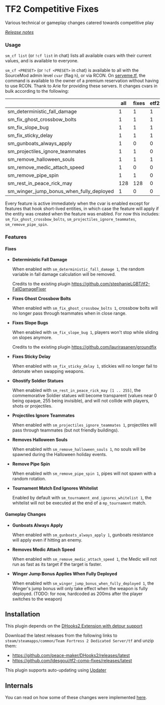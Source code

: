 # TF2 Competitive Fixes

Various technical or gameplay changes catered towards competitive play

[_Release notes_](https://github.com/ldesgoui/tf2-comp-fixes/releases)

### Usage

`sm_cf list` (or `!cf list` in chat) lists all available cvars with their
current values, and is available to everyone.

`sm_cf <PRESET>` (or `!cf <PRESET>` in chat) is available to all with the
SourceMod admin level `cvar` (flag `h`), or via RCON. On
[serveme.tf](https://serveme.tf), the command is available to the owner of a
premium reservation without having to use RCON. Thank to Arie for providing
these servers. It changes cvars in bulk according to the following:

|                                          | all | fixes | etf2l | ozf | rgl | none |
| ---------------------------------------- | --- | ----- | ----- | --- | --- | ---- |
| sm_deterministic_fall_damage             | 1   | 1     | 1     | 0   | 1   | 0    |
| sm_fix_ghost_crossbow_bolts              | 1   | 1     | 1     | 0   | 1   | 0    |
| sm_fix_slope_bug                         | 1   | 1     | 1     | 1   | 1   | 0    |
| sm_fix_sticky_delay                      | 1   | 1     | 1     | 1   | 1   | 0    |
| sm_gunboats_always_apply                 | 1   | 0     | 0     | 0   | 0   | 0    |
| sm_projectiles_ignore_teammates          | 1   | 1     | 0     | 0   | 0   | 0    |
| sm_remove_halloween_souls                | 1   | 1     | 1     | 0   | 1   | 0    |
| sm_remove_medic_attach_speed             | 1   | 0     | 0     | 0   | 0   | 0    |
| sm_remove_pipe_spin                      | 1   | 1     | 0     | 0   | 0   | 0    |
| sm_rest_in_peace_rick_may                | 128 | 128   | 0     | 255 | 128 | 0    |
| sm_winger_jump_bonus_when_fully_deployed | 1   | 0     | 0     | 0   | 0   | 0    |

Every feature is active immediately when the cvar is enabled except for features that
hook short-lived entities, in which case the feature will apply if the entity
was created when the feature was enabled. For now this includes:
`sm_fix_ghost_crossbow_bolts`, `sm_projectiles_ignore_teammates`,
`sm_remove_pipe_spin`.

### Features

#### Fixes

- **Deterministic Fall Damage**

  When enabled with `sm_deterministic_fall_damage 1`, the random variable in
  fall damage calculation will be removed.

  Credits to the existing plugin
  https://github.com/stephanieLGBT/tf2-FallDamageFixer

- **Fixes Ghost Crossbow Bolts**

  When enabled with `sm_fix_ghost_crossbow_bolts 1`, crossbow bolts will no
  longer pass through teammates when in close range.

- **Fixes Slope Bugs**

  When enabled with `sm_fix_slope_bug 1`, players won't stop while sliding on
  slopes anymore.

  Credits to the existing plugin https://github.com/laurirasanen/groundfix

- **Fixes Sticky Delay**

  When enabled with `sm_fix_sticky_delay 1`, stickies will no longer fail to
  detonate when swapping weapons.

- **Ghostify Soldier Statues**

  When enabled with `sm_rest_in_peace_rick_may [1 .. 255]`, the commemorative
  Soldier statues will become transparent (values near 0 being opaque, 255 being
  invisible), and will not collide with players, shots or projectiles.

- **Projectiles Ignore Teammates**

  When enabled with `sm_projectiles_ignore_teammates 1`, projectiles will pass
  through teammates (but not friendly buildings).

- **Removes Halloween Souls**

  When enabled with `sm_remove_halloween_souls 1`, no souls will be spawned
  during the Halloween holiday events.

- **Remove Pipe Spin**

  When enabled with `sm_remove_pipe_spin 1`, pipes will not spawn with a random
  rotation.

- **Tournament Match End Ignores Whitelist**

  Enabled by default with `sm_tournament_end_ignores_whitelist 1`, the whitelist
  will not be executed at the end of a `mp_tournament` match.

#### Gameplay Changes

- **Gunboats Always Apply**

  When enabled with `sm_gunboats_always_apply 1`, gunboats resistance will apply
  even if hitting an enemy.

- **Removes Medic Attach Speed**

  When enabled with `sm_remove_medic_attach_speed 1`, the Medic will not run as
  fast as its target if the target is faster.

- **Winger Jump Bonus Applies When Fully Deployed**

  When enabled with `sm_winger_jump_bonus_when_fully_deployed 1`, the Winger's
  jump bonus will only take effect when the weapon is fully deployed. (TODO: for
  now, hardcoded as 200ms after the player switches to the weapon)

## Installation

This plugin depends on the
[DHooks2 Extension with detour support](https://forums.alliedmods.net/showpost.php?p=2588686&postcount=589)

Download the latest releases from the following links to
`steam/steamapps/common/Team Fortress 2 Dedicated Server/tf` and unzip them:

- https://github.com/peace-maker/DHooks2/releases/latest
- https://github.com/ldesgoui/tf2-comp-fixes/releases/latest

This plugin supports auto-updating using
[Updater](https://forums.alliedmods.net/showthread.php?t=169095)

## Internals

You can read on how some of these changes were implemented [here](INTERNALS.md).
